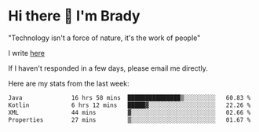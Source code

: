 # Hi there 👋 I'm Brady

"Technology isn't a force of nature, it's the work of people"

I write [here](https://github.com/hawk0120/blog)

If I haven't responded in a few days, please email me directly. 

Here are my stats from the last week:
<!--START_SECTION:waka-->

```txt
Java              16 hrs 58 mins  ███████████████▒░░░░░░░░░   60.83 %
Kotlin            6 hrs 12 mins   █████▓░░░░░░░░░░░░░░░░░░░   22.26 %
XML               44 mins         ▓░░░░░░░░░░░░░░░░░░░░░░░░   02.66 %
Properties        27 mins         ▒░░░░░░░░░░░░░░░░░░░░░░░░   01.67 %
```

<!--END_SECTION:waka-->


